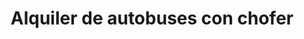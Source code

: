 ---
title: "Alquiler de autobuses con chofer"
url: /cdmx/alquiler-de-autobuses-con-chofer/
shop: alquiler
---